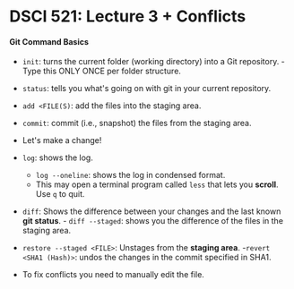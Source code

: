 # DSCI 521: Lecture 3 + Conflicts

#### Git Command Basics
- `init`: turns the current folder (working directory) into a Git repository.
      - Type this ONLY ONCE per folder structure. 
- `status`: tells you what's going on with git in your current repository.

- `add <FILE(S)`: add the files into the staging area. 
- `commit`: commit (i.e., snapshot) the files from the staging area.

- Let's make a change!

- `log`: shows the log.
    - `log --oneline`: shows the log in condensed format.
    - This may open a terminal program called `less` that lets you **scroll**. Use `q` to quit.

- `diff`: Shows the difference between your changes and the last known **git status**. 
      - `diff --staged`: shows you the difference of the files in the staging area. 

- `restore --staged <FILE>`: Unstages <FILE> from the **staging area**.
-`revert <SHA1 (Hash)>`: undos the changes in the commit specified in SHA1.

- To fix conflicts you need to manually edit the file.
